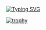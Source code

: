 [![Typing SVG](https://readme-typing-svg.herokuapp.com?font=Fira+Code&pause=1000&random=false&width=435&lines=Hello%2C+world!;I'm+Pavel%2C+Data+Scientist+and+ML-engineer)](https://git.io/typing-svg)

[![trophy](https://github-profile-trophy.vercel.app/?username=lomovtsevp)](https://github.com/ryo-ma/github-profile-trophy)
